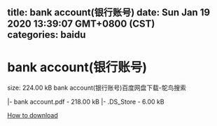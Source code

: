 
title: bank account(银行账号)
date: Sun Jan 19 2020 13:39:07 GMT+0800 (CST)    
categories: baidu
---

# bank account(银行账号)
size: 224.00 kB
 bank account(银行账号)百度网盘下载-鸵鸟搜索
 
|- bank account.pdf - 218.00 kB
|- .DS_Store - 6.00 kB

[How to download](https://bpcam.bemobtrk.com/go/2ceec3aa-1ca2-46d6-b9ff-aaa5c184517c?jno=3857)